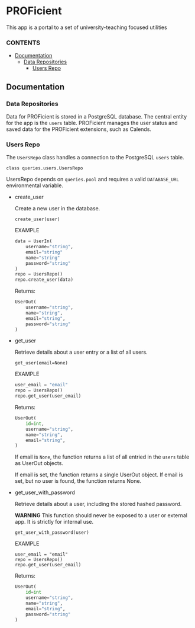 # PROFicient
This app is a portal to a set of university-teaching focused utilities

### CONTENTS

- [Documentation](#documentation)
  - [Data Repositories](#data-repositories)
    - [Users Repo](#users-repo)

## Documentation

### Data Repositories

Data for PROFicient is stored in a PostgreSQL database. The central entity for the app is the `users` table. PROFicient manages the user status and saved data for the PROFicient extensions, such as Calends.

### Users Repo

The `UsersRepo` class handles a connection to the PostgreSQL `users` table.

`class queries.users.UsersRepo`

UsersRepo depends on `queries.pool` and requires a valid `DATABASE_URL`
environmental variable.

- create_user

  Create a new user in the database.

  `create_user(user)`

  EXAMPLE
  ```python
  data = UserIn(
      username="string",
      email="string"
      name="string"
      password="string"
  )
  repo = UsersRepo()
  repo.create_user(data)
  ```

  Returns:

  ```python
  UserOut(
      username="string",
      name="string",
      email="string",
      password="string"
  )
  ```

- get_user

  Retrieve details about a user entry or a list of all users.

  `get_user(email=None)`

  EXAMPLE
  ```python
  user_email = "email"
  repo = UsersRepo()
  repo.get_user(user_email)
  ```

  Returns:
  ```python
  UserOut(
      id=int,
      username="string",
      name="string",
      email="string",
  )
  ```

  If email is `None`, the function returns a list of all entried in the `users` table as UserOut objects.

  If email is set, the function returns a single UserOut object.
  If email is set, but no user is found, the function returns None.

- get_user_with_password

  Retrieve details about a user, including the stored hashed password.

  **WARNING** This function should never be exposed to a user or external app. It is strictly for internal use.

  `get_user_with_password(user)`

  EXAMPLE
  ```
  user_email = "email"
  repo = UsersRepo()
  repo.get_user(user_email)
  ```

  Returns:

  ```python
  UserOut(
      id=int
      username="string",
      name="string",
      email="string",
      password="string"
  )
  ```
